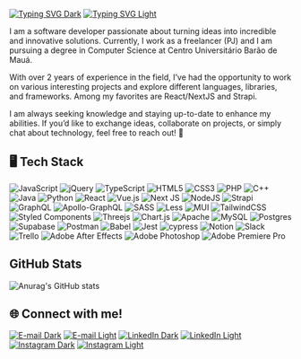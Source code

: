 [![Typing SVG Dark](https://readme-typing-svg.demolab.com?font=Fira+Code&weight=600&size=25&pause=5000&color=4493F8&random=false&width=435&lines=Hello%2C+I'm+Pedro+Estev%C3%A3o!#gh-dark-mode-only)](https://git.io/typing-svg#gh-dark-mode-only) 
[![Typing SVG Light](https://readme-typing-svg.demolab.com?font=Fira+Code&weight=600&size=25&pause=5000&color=1073E7&random=false&width=435&lines=Hello%2C+I'm+Pedro+Estev%C3%A3o!#gh-light-mode-only)](https://git.io/typing-svg#gh-light-mode-only)

I am a software developer passionate about turning ideas into incredible and innovative solutions. Currently, I work as a freelancer (PJ) and I am pursuing a degree in Computer Science at Centro Universitário Barão de Mauá.

With over 2 years of experience in the field, I’ve had the opportunity to work on various interesting projects and explore different languages, libraries, and frameworks. Among my favorites are React/NextJS and Strapi.

I am always seeking knowledge and staying up-to-date to enhance my abilities. If you’d like to exchange ideas, collaborate on projects, or simply chat about technology, feel free to reach out! 👋

## 🖥 Tech Stack

![JavaScript](https://img.shields.io/badge/javascript-%23323330.svg?style=for-the-badge&logo=javascript&logoColor=%23F7DF1E) 
![jQuery](https://img.shields.io/badge/jquery-%230769AD.svg?style=for-the-badge&logo=jquery&logoColor=white)
![TypeScript](https://img.shields.io/badge/typescript-%23007ACC.svg?style=for-the-badge&logo=typescript&logoColor=white) 
![HTML5](https://img.shields.io/badge/html5-%23E34F26.svg?style=for-the-badge&logo=html5&logoColor=white) 
![CSS3](https://img.shields.io/badge/css3-%231572B6.svg?style=for-the-badge&logo=css3&logoColor=white) 
![PHP](https://img.shields.io/badge/php-%23777BB4.svg?style=for-the-badge&logo=php&logoColor=white) 
![C++](https://img.shields.io/badge/c++-%2300599C.svg?style=for-the-badge&logo=c%2B%2B&logoColor=white) 
![Java](https://img.shields.io/badge/java-%23ED8B00.svg?style=for-the-badge&logo=openjdk&logoColor=white)
![Python](https://img.shields.io/badge/python-3670A0?style=for-the-badge&logo=python&logoColor=ffdd54)
![React](https://img.shields.io/badge/react-%2320232a.svg?style=for-the-badge&logo=react&logoColor=%2361DAFB) 
![Vue.js](https://img.shields.io/badge/vuejs-%2335495e.svg?style=for-the-badge&logo=vuedotjs&logoColor=%234FC08D) 
![Next JS](https://img.shields.io/badge/Next-black?style=for-the-badge&logo=next.js&logoColor=white) 
![NodeJS](https://img.shields.io/badge/node.js-6DA55F?style=for-the-badge&logo=node.js&logoColor=white)
![Strapi](https://img.shields.io/badge/strapi-%232E7EEA.svg?style=for-the-badge&logo=strapi&logoColor=white) 
![GraphQL](https://img.shields.io/badge/-GraphQL-E10098?style=for-the-badge&logo=graphql&logoColor=white) 
![Apollo-GraphQL](https://img.shields.io/badge/-ApolloGraphQL-311C87?style=for-the-badge&logo=apollo-graphql) 
![SASS](https://img.shields.io/badge/SASS-hotpink.svg?style=for-the-badge&logo=SASS&logoColor=white) 
![Less](https://img.shields.io/badge/less-2B4C80?style=for-the-badge&logo=less&logoColor=white) 
![MUI](https://img.shields.io/badge/MUI-%230081CB.svg?style=for-the-badge&logo=material-ui&logoColor=white) 
![TailwindCSS](https://img.shields.io/badge/tailwindcss-%2338B2AC.svg?style=for-the-badge&logo=tailwind-css&logoColor=white) 
![Styled Components](https://img.shields.io/badge/styled--components-DB7093?style=for-the-badge&logo=styled-components&logoColor=white) 
![Threejs](https://img.shields.io/badge/threejs-black?style=for-the-badge&logo=three.js&logoColor=white) 
![Chart.js](https://img.shields.io/badge/chart.js-F5788D.svg?style=for-the-badge&logo=chart.js&logoColor=white) 
![Apache](https://img.shields.io/badge/apache-%23D42029.svg?style=for-the-badge&logo=apache&logoColor=white) 
![MySQL](https://img.shields.io/badge/mysql-4479A1.svg?style=for-the-badge&logo=mysql&logoColor=white) 
![Postgres](https://img.shields.io/badge/postgres-%23316192.svg?style=for-the-badge&logo=postgresql&logoColor=white) 
![Supabase](https://img.shields.io/badge/Supabase-3ECF8E?style=for-the-badge&logo=supabase&logoColor=white) 
![Postman](https://img.shields.io/badge/Postman-FF6C37?style=for-the-badge&logo=postman&logoColor=white) 
![Babel](https://img.shields.io/badge/Babel-F9DC3e?style=for-the-badge&logo=babel&logoColor=black) 
![Jest](https://img.shields.io/badge/-jest-%23C21325?style=for-the-badge&logo=jest&logoColor=white) 
![cypress](https://img.shields.io/badge/-cypress-%23E5E5E5?style=for-the-badge&logo=cypress&logoColor=058a5e) 
![Notion](https://img.shields.io/badge/Notion-%23000000.svg?style=for-the-badge&logo=notion&logoColor=white) 
![Slack](https://img.shields.io/badge/Slack-4A154B?style=for-the-badge&logo=slack&logoColor=white) 
![Trello](https://img.shields.io/badge/Trello-%23026AA7.svg?style=for-the-badge&logo=Trello&logoColor=white) 
![Adobe After Effects](https://img.shields.io/badge/Adobe%20After%20Effects-9999FF.svg?style=for-the-badge&logo=Adobe%20After%20Effects&logoColor=white)
![Adobe Photoshop](https://img.shields.io/badge/adobe%20photoshop-%2331A8FF.svg?style=for-the-badge&logo=adobe%20photoshop&logoColor=white)
![Adobe Premiere Pro](https://img.shields.io/badge/Adobe%20Premiere%20Pro-9999FF.svg?style=for-the-badge&logo=Adobe%20Premiere%20Pro&logoColor=white)

## GitHub Stats

![Anurag's GitHub stats](https://github-readme-stats.vercel.app/api?username=Pedro-Estevao&show_icons=true&count_private=true&text_color=848d97&border_radius=10&border_color=30363db3&theme=transparent)

## 🌐 Connect with me!

[![E-mail Dark](https://img.shields.io/badge/Email-rgba(0%2C0%2C0%2C0)?style=for-the-badge&logo=gmail&logoColor=%234493F8&labelColor=rgba(0%2C0%2C0%2C0)&color=rgba(0%2C0%2C0%2C0)#gh-dark-mode-only)](mailto:contato@pedroestevao.com#gh-dark-mode-only)
[![E-mail Light](https://img.shields.io/badge/Email-%231073E7?style=for-the-badge&logo=gmail&logoColor=%234493F8&labelColor=rgba(0%2C0%2C0%2C0)#gh-light-mode-only)](mailto:contato@pedroestevao.com#gh-light-mode-only)
[![LinkedIn Dark](https://img.shields.io/badge/LinkedIn-rgba(0%2C0%2C0%2C0)?style=for-the-badge&logo=linkedin&logoColor=%234493F8&labelColor=rgba(0%2C0%2C0%2C0)&color=rgba(0%2C0%2C0%2C0)#gh-dark-mode-only)](https://www.linkedin.com/in/pedro-estevao/#gh-dark-mode-only)
[![LinkedIn Light](https://img.shields.io/badge/LinkedIn-%231073E7?style=for-the-badge&logo=linkedin&logoColor=%234493F8&labelColor=rgba(0%2C0%2C0%2C0)#gh-light-mode-only)](https://www.linkedin.com/in/pedro-estevao/#gh-light-mode-only)
[![Instagram Dark](https://img.shields.io/badge/Instagram-rgba(0%2C0%2C0%2C0)?style=for-the-badge&logo=instagram&logoColor=%234493F8&labelColor=rgba(0%2C0%2C0%2C0)&color=rgba(0%2C0%2C0%2C0)#gh-dark-mode-only)](https://www.instagram.com/pedro_estevao_paulista/#gh-dark-mode-only)
[![Instagram Light](https://img.shields.io/badge/Instagram-%231073E7?style=for-the-badge&logo=instagram&logoColor=%234493F8&labelColor=rgba(0%2C0%2C0%2C0)#gh-light-mode-only)](https://www.instagram.com/pedro_estevao_paulista/#gh-light-mode-only)

<!--
**Pedro-Estevao/Pedro-Estevao** is a ✨ _special_ ✨ repository because its `README.md` (this file) appears on your GitHub profile.

Here are some ideas to get you started:

- 🔭 I’m currently working on ...
- 🌱 I’m currently learning ...
- 👯 I’m looking to collaborate on ...
- 🤔 I’m looking for help with ...
- 💬 Ask me about ...
- 📫 How to reach me: ...
- 😄 Pronouns: ...
- ⚡ Fun fact: ...
-->
